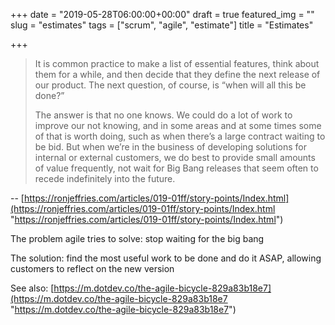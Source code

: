 +++
date = "2019-05-28T06:00:00+00:00"
draft = true
featured_img = ""
slug = "estimates"
tags = ["scrum", "agile", "estimate"]
title = "Estimates"

+++
> It is common practice to make a list of essential features, think about them for a while, and then decide that they define the next release of our product. The next question, of course, is “when will all this be done?”
>
> The answer is that no one knows. We could do a lot of work to improve our not knowing, and in some areas and at some times some of that is worth doing, such as when there’s a large contract waiting to be bid. But when we’re in the business of developing solutions for internal or external customers, we do best to provide small amounts of value frequently, not wait for Big Bang releases that seem often to recede indefinitely into the future.

\-- [https://ronjeffries.com/articles/019-01ff/story-points/Index.html](https://ronjeffries.com/articles/019-01ff/story-points/Index.html "https://ronjeffries.com/articles/019-01ff/story-points/Index.html")

The problem agile tries to solve: stop waiting for the big bang

The solution: find the most useful work to be done and do it ASAP, allowing customers to reflect on the new version 

 See also: [https://m.dotdev.co/the-agile-bicycle-829a83b18e7](https://m.dotdev.co/the-agile-bicycle-829a83b18e7 "https://m.dotdev.co/the-agile-bicycle-829a83b18e7")